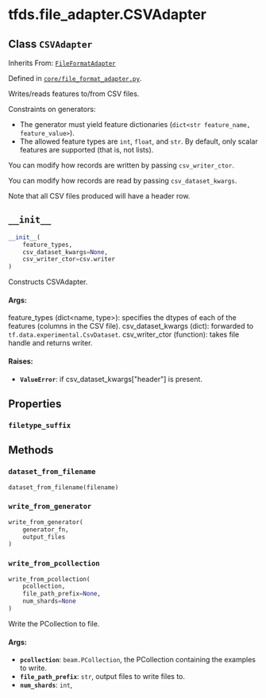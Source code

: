 <div itemscope itemtype="http://developers.google.com/ReferenceObject">
<meta itemprop="name" content="tfds.file_adapter.CSVAdapter" />
<meta itemprop="path" content="Stable" />
<meta itemprop="property" content="filetype_suffix"/>
<meta itemprop="property" content="__init__"/>
<meta itemprop="property" content="dataset_from_filename"/>
<meta itemprop="property" content="write_from_generator"/>
<meta itemprop="property" content="write_from_pcollection"/>
</div>

# tfds.file_adapter.CSVAdapter

## Class `CSVAdapter`

Inherits From: [`FileFormatAdapter`](../../tfds/file_adapter/FileFormatAdapter.md)



Defined in [`core/file_format_adapter.py`](https://github.com/tensorflow/datasets/tree/master/tensorflow_datasets/core/file_format_adapter.py).

<!-- Placeholder for "Used in" -->

Writes/reads features to/from CSV files.

Constraints on generators:

* The generator must yield feature dictionaries (`dict<str feature_name,
  feature_value>`).
* The allowed feature types are `int`, `float`, and `str`. By default, only
  scalar features are supported (that is, not lists).

You can modify how records are written by passing `csv_writer_ctor`.

You can modify how records are read by passing `csv_dataset_kwargs`.

Note that all CSV files produced will have a header row.

<h2 id="__init__"><code>__init__</code></h2>

``` python
__init__(
    feature_types,
    csv_dataset_kwargs=None,
    csv_writer_ctor=csv.writer
)
```

Constructs CSVAdapter.

#### Args:

feature_types (dict<name, type>): specifies the dtypes of each of the
  features (columns in the CSV file).
csv_dataset_kwargs (dict): forwarded to `tf.data.experimental.CsvDataset`.
csv_writer_ctor (function): takes file handle and returns writer.


#### Raises:

* <b>`ValueError`</b>: if csv_dataset_kwargs["header"] is present.



## Properties

<h3 id="filetype_suffix"><code>filetype_suffix</code></h3>





## Methods

<h3 id="dataset_from_filename"><code>dataset_from_filename</code></h3>

``` python
dataset_from_filename(filename)
```



<h3 id="write_from_generator"><code>write_from_generator</code></h3>

``` python
write_from_generator(
    generator_fn,
    output_files
)
```



<h3 id="write_from_pcollection"><code>write_from_pcollection</code></h3>

``` python
write_from_pcollection(
    pcollection,
    file_path_prefix=None,
    num_shards=None
)
```

Write the PCollection to file.

#### Args:

* <b>`pcollection`</b>: `beam.PCollection`, the PCollection containing the examples
    to write.
* <b>`file_path_prefix`</b>: `str`, output files to write files to.
* <b>`num_shards`</b>: `int`,




